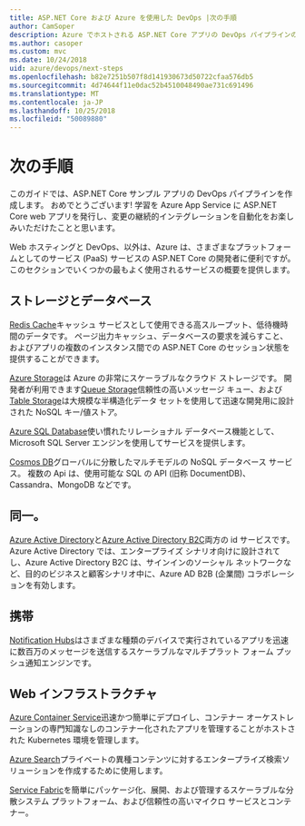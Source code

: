 ```yaml
---
title: ASP.NET Core および Azure を使用した DevOps |次の手順
author: CamSoper
description: Azure でホストされる ASP.NET Core アプリの DevOps パイプラインの構築に関するエンドツーエンドのガイダンスを提供するガイド。
ms.author: casoper
ms.custom: mvc
ms.date: 10/24/2018
uid: azure/devops/next-steps
ms.openlocfilehash: b82e7251b507f8d141930673d50722cfaa576db5
ms.sourcegitcommit: 4d74644f11e0dac52b4510048490ae731c691496
ms.translationtype: MT
ms.contentlocale: ja-JP
ms.lasthandoff: 10/25/2018
ms.locfileid: "50089880"
---
```

# <a name="next-steps"></a>次の手順

このガイドでは、ASP.NET Core サンプル アプリの DevOps パイプラインを作成します。 おめでとうございます! 学習を Azure App Service に ASP.NET Core web アプリを発行し、変更の継続的インテグレーションを自動化をお楽しみいただけたことと思います。

Web ホスティングと DevOps、以外は、Azure は、さまざまなプラットフォームとしてのサービス (PaaS) サービスの ASP.NET Core の開発者に便利ですが。 このセクションでいくつかの最もよく使用されるサービスの概要を提供します。

## <a name="storage-and-databases"></a>ストレージとデータベース

[Redis Cache](/azure/redis-cache/)キャッシュ サービスとして使用できる高スループット、低待機時間のデータです。 ページ出力キャッシュ、データベースの要求を減らすこと、およびアプリの複数のインスタンス間での ASP.NET Core のセッション状態を提供することができます。

[Azure Storage](/azure/storage/)は Azure の非常にスケーラブルなクラウド ストレージです。 開発者が利用できます[Queue Storage](/azure/storage/queues/storage-queues-introduction)信頼性の高いメッセージ キュー、および[Table Storage](/azure/storage/tables/table-storage-overview)は大規模な半構造化データ セットを使用して迅速な開発用に設計された NoSQL キー/値ストア。

[Azure SQL Database](/azure/sql-database/)使い慣れたリレーショナル データベース機能として、Microsoft SQL Server エンジンを使用してサービスを提供します。

[Cosmos DB](/azure/cosmos-db/)グローバルに分散したマルチモデルの NoSQL データベース サービス。 複数の Api は、使用可能な SQL の API (旧称 DocumentDB)、Cassandra、MongoDB などです。

## <a name="identity"></a>同一。

[Azure Active Directory](/azure/active-directory/)と[Azure Active Directory B2C](/azure/active-directory-b2c/)両方の id サービスです。 Azure Active Directory では、エンタープライズ シナリオ向けに設計されてし、Azure Active Directory B2C は、サインインのソーシャル ネットワークなど、目的のビジネスと顧客シナリオ中に、Azure AD B2B (企業間) コラボレーションを有効します。

## <a name="mobile"></a>携帯

[Notification Hubs](/azure/notification-hubs/)はさまざまな種類のデバイスで実行されているアプリを迅速に数百万のメッセージを送信するスケーラブルなマルチプラット フォーム プッシュ通知エンジンです。

## <a name="web-infrastructure"></a>Web インフラストラクチャ

[Azure Container Service](/azure/aks/)迅速かつ簡単にデプロイし、コンテナー オーケストレーションの専門知識なしのコンテナー化されたアプリを管理することがホストされた Kubernetes 環境を管理します。

[Azure Search](/azure/search/)プライベートの異種コンテンツに対するエンタープライズ検索ソリューションを作成するために使用します。

[Service Fabric](/azure/service-fabric/)を簡単にパッケージ化、展開、および管理するスケーラブルな分散システム プラットフォーム、および信頼性の高いマイクロ サービスとコンテナー。
